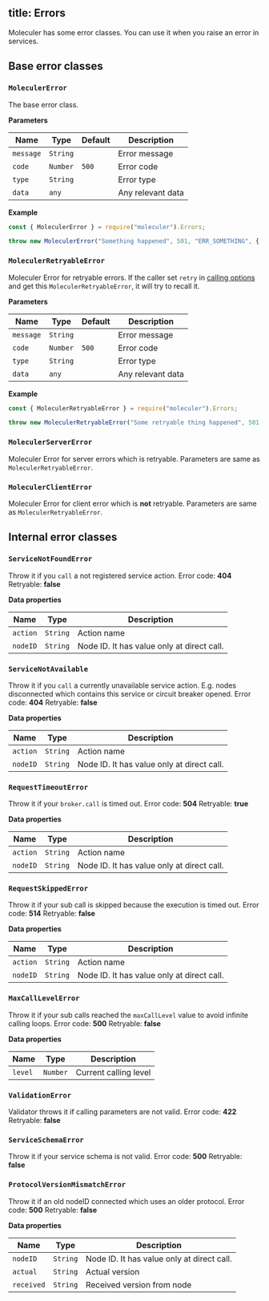 title: Errors
---
Moleculer has some error classes. You can use it when you raise an error in services.

## Base error classes

### `MoleculerError`
The base error class.

**Parameters**

| Name | Type | Default | Description |
| ---- | ---- | ------- | ----------- |
| `message` | `String` |  | Error message |
| `code` | `Number` | `500` | Error code |
| `type` | `String` |  | Error type |
| `data` | `any` |  | Any relevant data |

**Example**
```js
const { MoleculerError } = require("moleculer").Errors;

throw new MoleculerError("Something happened", 501, "ERR_SOMETHING", { a: 5, nodeID: "node-666" }));
```

### `MoleculerRetryableError`
Moleculer Error for retryable errors. If the caller set `retry` in [calling options](broker.html#Retries) and get this `MoleculerRetryableError`, it will try to recall it.

**Parameters**

| Name | Type | Default | Description |
| ---- | ---- | ------- | ----------- |
| `message` | `String` |  | Error message |
| `code` | `Number` | `500` | Error code |
| `type` | `String` |  | Error type |
| `data` | `any` |  | Any relevant data |

**Example**
```js
const { MoleculerRetryableError } = require("moleculer").Errors;

throw new MoleculerRetryableError("Some retryable thing happened", 501, "ERR_SOMETHING", { a: 5, nodeID: "node-666" }));
```

### `MoleculerServerError`
Moleculer Error for server errors which is retryable. Parameters are same as `MoleculerRetryableError`.


### `MoleculerClientError`
Moleculer Error for client error which is **not** retryable. Parameters are same as `MoleculerRetryableError`.

## Internal error classes

### `ServiceNotFoundError `
Throw it if you `call` a not registered service action.
Error code: **404**
Retryable: **false**

**Data properties**

| Name | Type | Description |
| ---- | ---- | ----------- |
| `action` | `String` | Action name |
| `nodeID` | `String` | Node ID. It has value only at direct call. |

### `ServiceNotAvailable`
Throw it if you `call` a currently unavailable service action. E.g. nodes disconnected which contains this service or circuit breaker opened.
Error code: **404**
Retryable: **false**

**Data properties**

| Name | Type | Description |
| ---- | ---- | ----------- |
| `action` | `String` | Action name |
| `nodeID` | `String` | Node ID. It has value only at direct call. |

### `RequestTimeoutError`
Throw it if your `broker.call` is timed out.
Error code: **504**
Retryable: **true**

**Data properties**

| Name | Type | Description |
| ---- | ---- | ----------- |
| `action` | `String` | Action name |
| `nodeID` | `String` | Node ID. It has value only at direct call. |

### `RequestSkippedError`
Throw it if your sub call is skipped because the execution is timed out.
Error code: **514**
Retryable: **false**

**Data properties**

| Name | Type | Description |
| ---- | ---- | ----------- |
| `action` | `String` | Action name |
| `nodeID` | `String` | Node ID. It has value only at direct call. |

### `MaxCallLevelError`
Throw it if your sub calls reached the `maxCallLevel` value to avoid infinite calling loops.
Error code: **500**
Retryable: **false**

**Data properties**

| Name | Type | Description |
| ---- | ---- | ----------- |
| `level` | `Number` | Current calling level |

### `ValidationError`
Validator throws it if calling parameters are not valid.
Error code: **422**
Retryable: **false**


### `ServiceSchemaError`
Throw it if your service schema is not valid.
Error code: **500**
Retryable: **false**

### `ProtocolVersionMismatchError`
Throw it if an old nodeID connected which uses an older protocol.
Error code: **500**
Retryable: **false**

**Data properties**

| Name | Type | Description |
| ---- | ---- | ----------- |
| `nodeID` | `String` | Node ID. It has value only at direct call. |
| `actual` | `String` | Actual version |
| `received` | `String` | Received version from node |